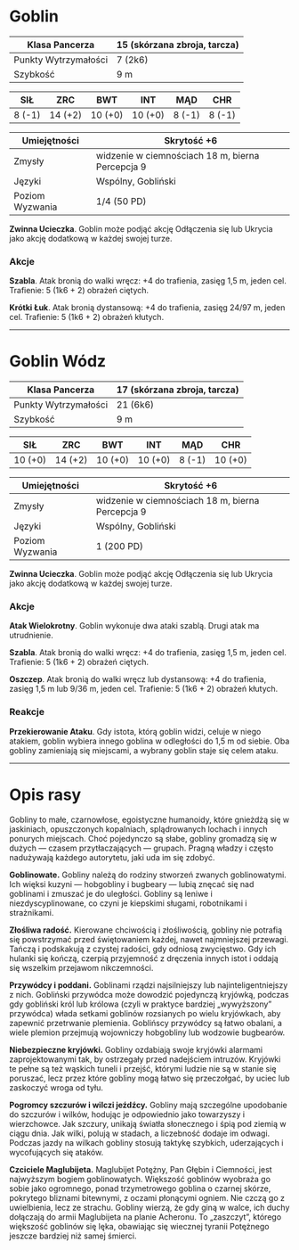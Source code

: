 # Goblin

Klasa Pancerza | 15 (skórzana zbroja, tarcza) 
---|---
Punkty Wytrzymałości | 7 (2k6) 
Szybkość | 9 m 


SIŁ | ZRC | BWT | INT | MĄD | CHR
---|---|---|---|---|---
8 (-1) | 14 (+2) | 10 (+0) | 10 (+0) | 8 (-1) | 8 (-1)


Umiejętności | Skrytość +6 
---|---
Zmysły | widzenie w ciemnościach 18 m, bierna Percepcja 9 
Języki | Wspólny, Gobliński 
Poziom Wyzwania | 1/4 (50 PD) 


**Zwinna Ucieczka**. Goblin może podjąć akcję Odłączenia się lub Ukrycia jako akcję dodatkową w każdej swojej turze. 


### Akcje

**Szabla**. Atak bronią do walki wręcz: +4 do trafienia, zasięg 1,5 m, jeden cel. Trafienie: 5 (1k6 + 2) obrażeń ciętych. 

**Krótki Łuk**. Atak bronią dystansową: +4 do trafienia, zasięg 24/97 m, jeden cel. Trafienie: 5 (1k6 + 2) obrażeń kłutych. 

----

# Goblin Wódz

Klasa Pancerza | 17 (skórzana zbroja, tarcza) 
---|---
Punkty Wytrzymałości | 21 (6k6) 
Szybkość | 9 m 


SIŁ | ZRC | BWT | INT | MĄD | CHR
---|---|---|---|---|---
10 (+0) | 14 (+2) | 10 (+0) | 10 (+0) | 8 (-1) | 10 (+0)


Umiejętności | Skrytość +6 
---|---
Zmysły | widzenie w ciemnościach 18 m, bierna Percepcja 9 
Języki | Wspólny, Gobliński 
Poziom Wyzwania | 1 (200 PD) 


**Zwinna Ucieczka**. Goblin może podjąć akcję Odłączenia się lub Ukrycia jako akcję dodatkową w każdej swojej turze. 


### Akcje

**Atak Wielokrotny**. Goblin wykonuje dwa ataki szablą. Drugi atak ma utrudnienie. 

**Szabla**. Atak bronią do walki wręcz: +4 do trafienia, zasięg 1,5 m, jeden cel. Trafienie: 5 (1k6 + 2) obrażeń ciętych. 

**Oszczep**. Atak bronią do walki wręcz lub dystansową: +4 do trafienia, zasięg 1,5 m lub 9/36 m, jeden cel. Trafienie: 5 (1k6 + 2) obrażeń kłutych. 


### Reakcje

**Przekierowanie Ataku**. Gdy istota, którą goblin widzi, celuje w niego atakiem, goblin wybiera innego goblina w odległości do 1,5 m od siebie. Oba gobliny zamieniają się miejscami, a wybrany goblin staje się celem ataku.

----

# Opis rasy

Gobliny to małe, czarnowłose, egoistyczne humanoidy, które gnieżdżą się w jaskiniach, opuszczonych kopalniach, splądrowanych lochach i innych ponurych miejscach. Choć pojedynczo są słabe, gobliny gromadzą się w dużych — czasem przytłaczających — grupach. Pragną władzy i często nadużywają każdego autorytetu, jaki uda im się zdobyć.  

**Goblinowate.** Gobliny należą do rodziny stworzeń zwanych goblinowatymi. Ich więksi kuzyni — hobgobliny i bugbeary — lubią znęcać się nad goblinami i zmuszać je do uległości. Gobliny są leniwe i niezdyscyplinowane, co czyni je kiepskimi sługami, robotnikami i strażnikami.  

**Złośliwa radość.** Kierowane chciwością i złośliwością, gobliny nie potrafią się powstrzymać przed świętowaniem każdej, nawet najmniejszej przewagi. Tańczą i podskakują z czystej radości, gdy odniosą zwycięstwo. Gdy ich hulanki się kończą, czerpią przyjemność z dręczenia innych istot i oddają się wszelkim przejawom nikczemności.  

**Przywódcy i poddani.** Goblinami rządzi najsilniejszy lub najinteligentniejszy z nich. Gobliński przywódca może dowodzić pojedynczą kryjówką, podczas gdy gobliński król lub królowa (czyli w praktyce bardziej „wywyższony” przywódca) włada setkami goblinów rozsianych po wielu kryjówkach, aby zapewnić przetrwanie plemienia. Goblińscy przywódcy są łatwo obalani, a wiele plemion przejmują wojowniczy hobgobliny lub wodzowie bugbearów.  

**Niebezpieczne kryjówki.** Gobliny ozdabiają swoje kryjówki alarmami zaprojektowanymi tak, by ostrzegały przed nadejściem intruzów. Kryjówki te pełne są też wąskich tuneli i przejść, którymi ludzie nie są w stanie się poruszać, lecz przez które gobliny mogą łatwo się przeczołgać, by uciec lub zaskoczyć wroga od tyłu.  

**Pogromcy szczurów i wilczi jeźdźcy.** Gobliny mają szczególne upodobanie do szczurów i wilków, hodując je odpowiednio jako towarzyszy i wierzchowce. Jak szczury, unikają światła słonecznego i śpią pod ziemią w ciągu dnia. Jak wilki, polują w stadach, a liczebność dodaje im odwagi. Podczas jazdy na wilkach gobliny stosują taktykę szybkich, uderzających i wycofujących się ataków.  

**Czciciele Maglubijeta.** Maglubijet Potężny, Pan Głębin i Ciemności, jest najwyższym bogiem goblinowatych. Większość goblinów wyobraża go sobie jako ogromnego, ponad trzymetrowego goblina o czarnej skórze, pokrytego bliznami bitewnymi, z oczami płonącymi ogniem. Nie czczą go z uwielbienia, lecz ze strachu. Gobliny wierzą, że gdy giną w walce, ich duchy dołączają do armii Maglubijeta na planie Acheronu. To „zaszczyt”, którego większość goblinów się lęka, obawiając się wiecznej tyranii Potężnego jeszcze bardziej niż samej śmierci.

<!--stackedit_data:
eyJoaXN0b3J5IjpbMTgwODkwNDI5LDEwNTI5NzMwMTUsMTczMj
QxNzk4NV19
-->